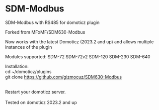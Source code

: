 # SDM-Modbus
SDM-Modbus with RS485 for domoticz plugin

Forked from MFxMF/SDM630-Modbus

Now works with the latest Domoticz (2023.2 and up) and allows multiple instances of the plugin

Modules supported:
SDM-72
SDM-72v2
SDM-120
SDM-230
SDM-640

Installation: <br>
cd ~/domoticz/plugins<br>
git clone https://github.com/gizmocuz/SDM630-Modbus <br>

<br>
Restart your domoticz server.
<br>
<br>
Tested on domoticz 2023.2 and up




